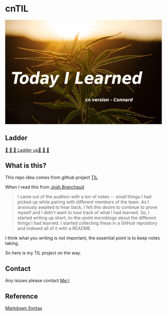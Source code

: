 # cnTIL

![Today I Learned](brief.gif)

## Ladder

[🔭 🔭 🔭 Ladder up🔭 🔭 🔭 ](ladder.md)

## What is this?

This repo idea comes from github project [TIL](https://github.com/topics/today-i-learned)

When I read this from [Josh Branchaud](https://github.com/jbranchaud)

>I came out of the audition with a ton of notes -- small things I had picked up while pairing with different members of the team. As I anxiously awaited to hear back, I felt this desire to continue to prove myself and I didn't want to lose track of what I had learned. So, I started writing up short, to-the-point microblogs about the different things I had learned. I started collecting these in a GitHub repository and indexed all of it with a README.

I think what you writing is not important, the essential point is to keep notes taking.

So here is my TIL project on the way.

## Contact

Any issues please contact [Me:)](mailto:admin@lovelacelee.com)

## Reference

[Markdown Syntax](https://markdown.com.cn/extended-syntax/)